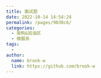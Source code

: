 ```yaml
---
title: 面试题
date: 2022-10-14 14:54:24
permalink: /pages/9030c6/
categories:
  - 架构&加油区
  - 微服务
tags:
  - 
author: 
  name: brook-w
  link: https://github.com/brook-w
---
```

